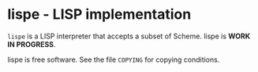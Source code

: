 lispe - LISP implementation
===========================

`lispe` is a LISP interpreter that accepts a subset of Scheme. lispe is **WORK
IN PROGRESS**.

lispe is free software. See the file `COPYING` for copying conditions.

